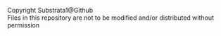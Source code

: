 Copyright Substrata1@Github<br />
Files in this repository are not to be modified and/or distributed without permission
